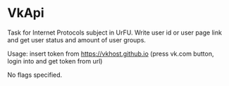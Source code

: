 # VkApi
Task for Internet Protocols subject in UrFU. Write user id or user page link and get user status and amount of user groups.

Usage: insert token from https://vkhost.github.io (press vk.com button, login into and get token from url)

No flags specified.
